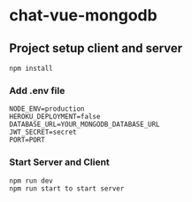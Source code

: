 # chat-vue-mongodb

## Project setup client and server 
```
npm install
```

### Add .env file 
```
NODE_ENV=production
HEROKU_DEPLOYMENT=false
DATABASE_URL=YOUR_MONGODB_DATABASE_URL
JWT_SECRET=secret
PORT=PORT
```

### Start Server and Client 
```
npm run dev 
npm run start to start server 
```
